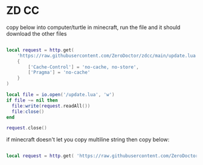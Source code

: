 # ZD CC

copy below into computer/turtle in minecraft, run the file and it should download the other files

```lua

local request = http.get(
    'https://raw.githubusercontent.com/ZeroDoctor/zdcc/main/update.lua'
    {
        ['Cache-Control'] = 'no-cache, no-store',
        ['Pragma'] = 'no-cache'
    }
)

local file = io.open('/update.lua', 'w')
if file ~= nil then
  file:write(request.readAll())
  file:close()
end

request.close()

```

if minecraft doesn't let you copy multiline string then copy below:
    
```lua

local request = http.get( 'https://raw.githubusercontent.com/ZeroDoctor/zdcc/main/update.lua' { ['Cache-Control'] = 'no-cache, no-store', ['Pragma'] = 'no-cache' }) local file = io.open('/update.lua', 'w') if file ~= nil then file:write(request.readAll()) file:close() end request.close()

```
